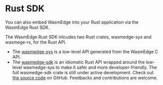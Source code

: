 # Rust SDK

You can also embed WasmEdge into your Rust application via the WasmEdge Rust SDK.

The WasmEdge Rust SDK inlcudes two Rust crates, wasmedge-sys and wasmege-rs, for the Rust API. 

* The [wasmedge-sys](https://crates.io/crates/wasmedge-sys) is a low-level API generated from the WasmEdge C API. 
* The [wasmedge-sdk](https://crates.io/crates/wasmedge-sdk) is an idiomatic Rust API wrapped around the low-level wasmedge-sys to make it safer and more developer-friendly. The full wasmedge-sdk crate is still under active development. Check out [the source code](https://github.com/WasmEdge/WasmEdge/tree/master/bindings/rust) on GitHub. Feedbacks and contributions are welcome.

